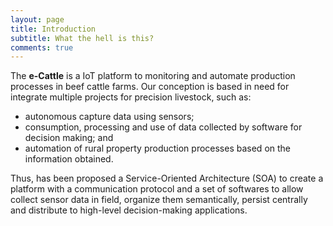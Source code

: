 ```yaml
---
layout: page
title: Introduction
subtitle: What the hell is this?
comments: true
---
```


The **e-Cattle** is a IoT platform to monitoring and automate production processes in beef cattle farms. Our conception is based in need for integrate multiple projects for precision livestock, such as:

* autonomous capture data using sensors;
* consumption, processing and use of data collected by software for decision making; and
* automation of rural property production processes based on the information obtained.

Thus, has been proposed a Service-Oriented Architecture (SOA) to create a platform with a communication protocol and a set of softwares to allow collect sensor data in field, organize them semantically, persist centrally and distribute to high-level decision-making applications.
